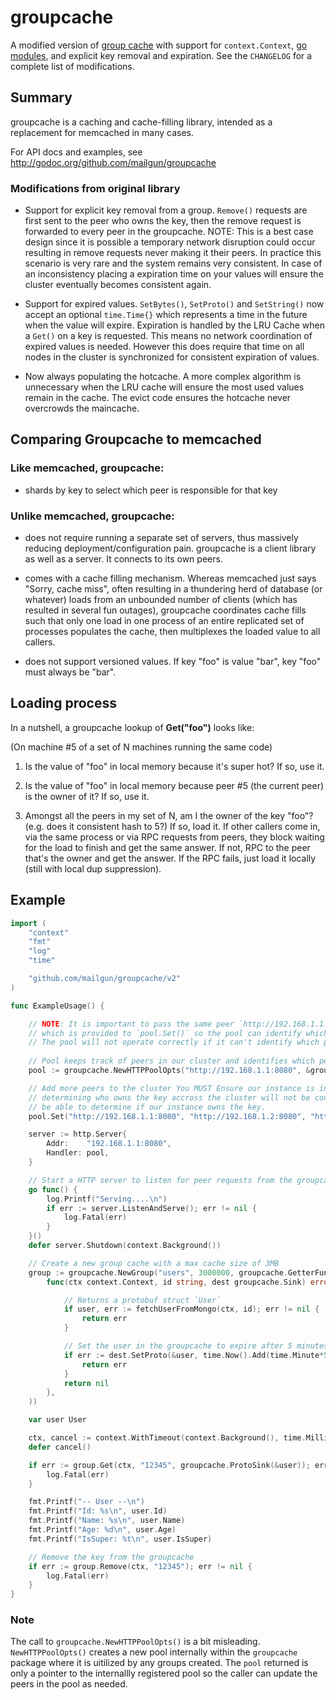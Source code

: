 # groupcache

A modified version of [group cache](https://github.com/golang/groupcache) with
support for `context.Context`, [go modules](https://github.com/golang/go/wiki/Modules),
and explicit key removal and expiration. See the `CHANGELOG` for a complete list of 
modifications.

## Summary

groupcache is a caching and cache-filling library, intended as a
replacement for memcached in many cases.

For API docs and examples, see http://godoc.org/github.com/mailgun/groupcache

   
### Modifications from original library

* Support for explicit key removal from a group. `Remove()` requests are 
  first sent to the peer who owns the key, then the remove request is 
  forwarded to every peer in the groupcache. NOTE: This is a best case design
  since it is possible a temporary network disruption could occur resulting
  in remove requests never making it their peers. In practice this scenario
  is very rare and the system remains very consistent. In case of an
  inconsistency placing a expiration time on your values will ensure the 
  cluster eventually becomes consistent again.

* Support for expired values. `SetBytes()`, `SetProto()` and `SetString()` now
  accept an optional `time.Time{}` which represents a time in the future when the
  value will expire. Expiration is handled by the LRU Cache when a `Get()` on a 
  key is requested. This means no network coordination of expired values is needed.
  However this does require that time on all nodes in the cluster is synchronized 
  for consistent expiration of values.

* Now always populating the hotcache. A more complex algorithm is unnecessary
  when the LRU cache will ensure the most used values remain in the cache. The
  evict code ensures the hotcache never overcrowds the maincache.

## Comparing Groupcache to memcached

### **Like memcached**, groupcache:

 * shards by key to select which peer is responsible for that key

### **Unlike memcached**, groupcache:

 * does not require running a separate set of servers, thus massively
   reducing deployment/configuration pain.  groupcache is a client
   library as well as a server.  It connects to its own peers.

 * comes with a cache filling mechanism.  Whereas memcached just says
   "Sorry, cache miss", often resulting in a thundering herd of
   database (or whatever) loads from an unbounded number of clients
   (which has resulted in several fun outages), groupcache coordinates
   cache fills such that only one load in one process of an entire
   replicated set of processes populates the cache, then multiplexes
   the loaded value to all callers.

 * does not support versioned values.  If key "foo" is value "bar",
   key "foo" must always be "bar".

## Loading process

In a nutshell, a groupcache lookup of **Get("foo")** looks like:

(On machine #5 of a set of N machines running the same code)

 1. Is the value of "foo" in local memory because it's super hot?  If so, use it.

 2. Is the value of "foo" in local memory because peer #5 (the current
    peer) is the owner of it?  If so, use it.

 3. Amongst all the peers in my set of N, am I the owner of the key
    "foo"?  (e.g. does it consistent hash to 5?)  If so, load it.  If
    other callers come in, via the same process or via RPC requests
    from peers, they block waiting for the load to finish and get the
    same answer.  If not, RPC to the peer that's the owner and get
    the answer.  If the RPC fails, just load it locally (still with
    local dup suppression).

## Example

```go
import (
    "context"
    "fmt"
    "log"
    "time"

    "github.com/mailgun/groupcache/v2"
)

func ExampleUsage() {

    // NOTE: It is important to pass the same peer `http://192.168.1.1:8080` to `NewHTTPPoolOpts`
    // which is provided to `pool.Set()` so the pool can identify which of the peers is our instance.
    // The pool will not operate correctly if it can't identify which peer is our instance.
    
    // Pool keeps track of peers in our cluster and identifies which peer owns a key.
    pool := groupcache.NewHTTPPoolOpts("http://192.168.1.1:8080", &groupcache.HTTPPoolOptions{})

    // Add more peers to the cluster You MUST Ensure our instance is included in this list else
    // determining who owns the key accross the cluster will not be consistent, and the pool won't
    // be able to determine if our instance owns the key.
    pool.Set("http://192.168.1.1:8080", "http://192.168.1.2:8080", "http://192.168.1.3:8080")

    server := http.Server{
        Addr:    "192.168.1.1:8080",
        Handler: pool,
    }

    // Start a HTTP server to listen for peer requests from the groupcache
    go func() {
        log.Printf("Serving....\n")
        if err := server.ListenAndServe(); err != nil {
            log.Fatal(err)
        }
    }()
    defer server.Shutdown(context.Background())

    // Create a new group cache with a max cache size of 3MB
    group := groupcache.NewGroup("users", 3000000, groupcache.GetterFunc(
        func(ctx context.Context, id string, dest groupcache.Sink) error {

            // Returns a protobuf struct `User`
            if user, err := fetchUserFromMongo(ctx, id); err != nil {
                return err
            }

            // Set the user in the groupcache to expire after 5 minutes
            if err := dest.SetProto(&user, time.Now().Add(time.Minute*5)); err != nil {
                return err
            }
            return nil
        },
    ))

    var user User

    ctx, cancel := context.WithTimeout(context.Background(), time.Millisecond*500)
    defer cancel()

    if err := group.Get(ctx, "12345", groupcache.ProtoSink(&user)); err != nil {
        log.Fatal(err)
    }

    fmt.Printf("-- User --\n")
    fmt.Printf("Id: %s\n", user.Id)
    fmt.Printf("Name: %s\n", user.Name)
    fmt.Printf("Age: %d\n", user.Age)
    fmt.Printf("IsSuper: %t\n", user.IsSuper)

    // Remove the key from the groupcache
    if err := group.Remove(ctx, "12345"); err != nil {
        log.Fatal(err)
    }
}

```
### Note
The call to `groupcache.NewHTTPPoolOpts()` is a bit misleading. `NewHTTPPoolOpts()` creates a new pool internally within the `groupcache` package where it is uitilized by any groups created. The `pool` returned is only a pointer to the internallly registered pool so the caller can update the peers in the pool as needed.
